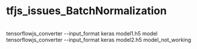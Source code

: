 # tfjs_issues_BatchNormalization
</br>
tensorflowjs_converter --input_format keras model1.h5 model </br>
tensorflowjs_converter --input_format keras model2.h5 model_not_working

